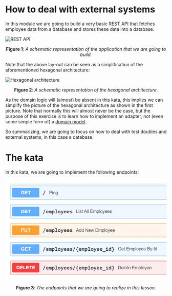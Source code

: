 # How to deal with external systems

In this module we are going to build a very basic REST API that fetches employee data from a database and stores these data into a database.

![REST API](./assets/RestAPI.draw)
<p align="center" ><b>Figure 1</b>: <i>A schematic representation of the application that we are going to build.</i></p>

Note that the above lay-out can be seen as a simplification of the aforementioned hexagonal architecture:

![Hexagonal architecture](./assets/hex_arch.draw)
<p align="center" ><b>Figure 2</b>: <i>A schematic representation of the hexagonal architecture.</i></p>

As the domain logic will (almost) be absent in this kata, this implies we can simplify the picture of the hexagonal architecture as shown in the first picture. Note that normally this will almost never be the case, but the purpose of this exercise is to learn how to implement an adapter, not (even some simple form of) a [domain model](https://matfrs2.github.io/RS2/predavanja/literatura/Avram%20A,%20Marinescu%20F.%20-%20Domain%20Driven%20Design%20Quickly.pdf). 

So summarizing, we are going to focus on how to deal with test doubles and external systems, in this case a database. 

# The kata

In this kata, we are going to implement the following endpoints:

![Endpoints](./assets/endpoints.png)
<p align="center" ><b>Figure 3</b>: <i>The endpoints that we are going to realize in this lesson.</i></p>

